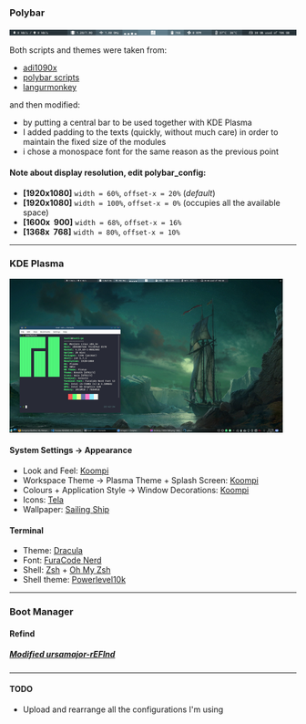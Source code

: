 ### Polybar

![Polybar Preview](Polybar/Polybar_preview.png?raw=true "Polybar Preview")

Both scripts and themes were taken from:

* [adi1090x](https://github.com/adi1090x/polybar-themes)
* [polybar scripts](https://github.com/polybar/polybar-scripts)
* [langurmonkey](https://gitlab.com/langurmonkey/dotfiles/blob/master/polybar/scripts/memory.sh)

and then modified:

* by putting a central bar to be used together with KDE Plasma
* I added padding to the texts (quickly, without much care) in order to maintain the fixed size of the modules
* i chose a monospace font for the same reason as the previous point

#### **Note** about display resolution, edit polybar_config:
* **[1920x1080]** `width = 60%`, `offset-x = 20%` (*default*)
* **[1920x1080]** `width = 100%`, `offset-x = 0%` (occupies all the available space)
* **[1600x&nbsp;&nbsp;900]** `width = 68%`, `offset-x = 16%`
* **[1368x&nbsp;&nbsp;768]** `width = 80%`, `offset-x = 10%`
---

### KDE Plasma

[![Desktop](Images/desktop_480x270.png)](https://raw.githubusercontent.com/hungerys/Dotfiles/master/Images/desktop_1920x1080.png)

#### System Settings -> Appearance

* Look and Feel: [Koompi](https://store.kde.org/p/1321177/)
* Workspace Theme -> Plasma Theme + Splash Screen: [Koompi](https://store.kde.org/p/1309800)
* Colours + Application Style -> Window Decorations: [Koompi](https://store.kde.org/p/1309802)
* Icons: [Tela](https://store.kde.org/p/1279924)
* Wallpaper: [Sailing Ship](https://wallhaven.cc/w/45ope1)

#### Terminal

* Theme: [Dracula](https://draculatheme.com/terminal)
* Font: [FuraCode Nerd](https://github.com/ryanoasis/nerd-fonts/tree/master/patched-fonts/FiraCode)
* Shell: [Zsh](http://zsh.sourceforge.net/) + [Oh My Zsh](https://github.com/robbyrussell/oh-my-zsh)
* Shell theme: [Powerlevel10k](https://github.com/romkatv/powerlevel10k)
---

### Boot Manager
#### Refind

##### [Modified ursamajor-rEFInd](https://github.com/hungerys/Dotfiles/tree/master/Refind)

---
#### TODO
* Upload and rearrange all the configurations I'm using


